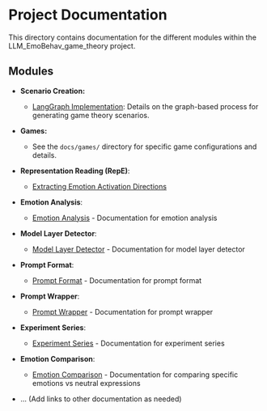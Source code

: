 # Project Documentation

This directory contains documentation for the different modules within the LLM_EmoBehav_game_theory project.

## Modules

*   **Scenario Creation:**
    *   [LangGraph Implementation](./../data_creation/scenario_creation/langgraph_creation/README.md): Details on the graph-based process for generating game theory scenarios.
*   **Games:**
    *   See the `docs/games/` directory for specific game configurations and details.

*   **Representation Reading (RepE)**: 
    *   [Extracting Emotion Activation Directions](./../neuro_manipulation/repe/README.md)

*   **Emotion Analysis**:
    *   [Emotion Analysis](./emotion_analysis.md) - Documentation for emotion analysis

*   **Model Layer Detector**:
    *   [Model Layer Detector](./model_layer_detector.md) - Documentation for model layer detector

*   **Prompt Format**:
    *   [Prompt Format](./prompt_format.md) - Documentation for prompt format

*   **Prompt Wrapper**:
    *   [Prompt Wrapper](./prompt_wrapper.md) - Documentation for prompt wrapper

*   **Experiment Series**:
    *   [Experiment Series](./experiment_series_README.md) - Documentation for experiment series

*   **Emotion Comparison**:
    *   [Emotion Comparison](./emotion_comparison.md) - Documentation for comparing specific emotions vs neutral expressions

*   ... (Add links to other documentation as needed) 